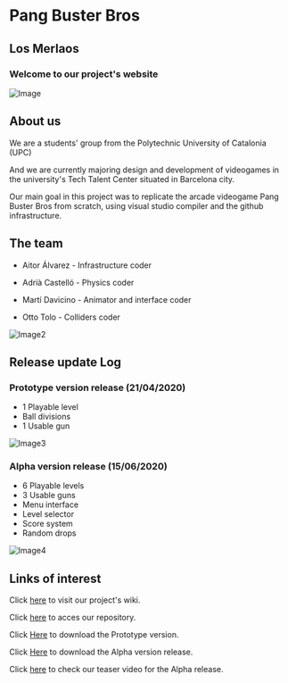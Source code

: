# Pang Buster Bros

## Los Merlaos

### Welcome to our project's website

![Image](https://i.imgur.com/wdvfEck.jpg)

## About us

We are a students' group from the Polytechnic University of Catalonia (UPC) 

And we are currently majoring design and development of videogames in the university's Tech Talent Center situated in Barcelona city. 

Our main goal in this project was to replicate the arcade videogame Pang Buster Bros from scratch, using visual studio compiler and the github infrastructure.

## The team

- Aitor Álvarez - Infrastructure coder

- Adrià Castelló - Physics coder

- Martí Davicino - Animator and interface coder

- Otto Tolo - Colliders coder

![Image2](https://cdn.discordapp.com/attachments/498559473737138186/721700740254662776/WhatsApp_Image_2020-03-01_at_17.33.41.jpeg)

## Release update Log

### Prototype version release (21/04/2020)

- 1 Playable level
- Ball divisions
- 1 Usable gun

![Image3](https://www.arcade-museum.com/images/118/1181242143102.png)

### Alpha version release (15/06/2020)

- 6 Playable levels
- 3 Usable guns
- Menu interface
- Level selector
- Score system
- Random drops

![Image4](https://lh3.googleusercontent.com/proxy/SfdlljjidML-cw2JFG_k1rxf28_K3fgcDTU6suXW5SqJ8ryvpejNbQ_2pG7i-QbNCQxdcQ14XgWQ80BjMheqIxRZK_XoI0csu-YRjwzmHZ7S3R1pgxta--Izd0Ng3LokRw)


## Links of interest

Click [here](https://github.com/MartiDavicino/Project_UPC/wiki) to visit our project's wiki.

Click [here](https://github.com/MartiDavicino/Project_UPC) to acces our repository.

Click [Here](https://github.com/MartiDavicino/Project_UPC/releases/download/0.4.5.0/LOS_MERLAOS_PANG._v-0.4.5.0a.rar) to download the Prototype version.

Click [Here]() to download the Alpha version release.

Click [here]() to check our teaser video for the Alpha release.










